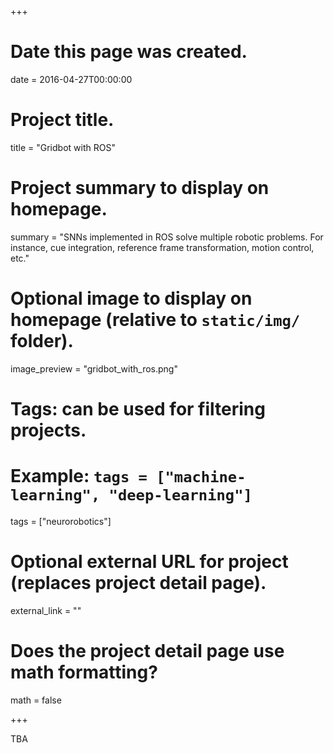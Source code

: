 +++
# Date this page was created.
date = 2016-04-27T00:00:00

# Project title.
title = "Gridbot with ROS"

# Project summary to display on homepage.
summary = "SNNs implemented in ROS solve multiple robotic problems. For instance, cue integration, reference frame transformation, motion control, etc."

# Optional image to display on homepage (relative to `static/img/` folder).
image_preview = "gridbot_with_ros.png"

# Tags: can be used for filtering projects.
# Example: `tags = ["machine-learning", "deep-learning"]`
tags = ["neurorobotics"]

# Optional external URL for project (replaces project detail page).
external_link = ""

# Does the project detail page use math formatting?
math = false

+++

TBA

